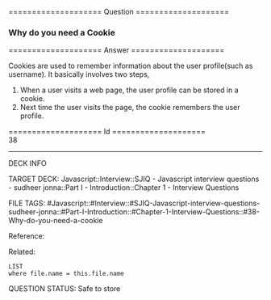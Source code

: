 ==================== Question ====================  

### Why do you need a Cookie  

==================== Answer ====================  

Cookies are used to remember information about the user profile(such as
username). It basically involves two steps,

1. When a user visits a web page, the user profile can be stored in a cookie.
2. Next time the user visits the page, the cookie remembers the user profile.

==================== Id ====================  
38
<!--ID: 1707879889534-->

---

DECK INFO

TARGET DECK: Javascript::Interview::SJIQ - Javascript interview questions - sudheer jonna::Part I - Introduction::Chapter 1 - Interview Questions

FILE TAGS: #Javascript::#Interview::#SJIQ-Javascript-interview-questions-sudheer-jonna::#Part-I-Introduction::#Chapter-1-Interview-Questions::#38-Why-do-you-need-a-cookie

Reference:

Related:

```dataview
LIST
where file.name = this.file.name
```
QUESTION STATUS: Safe to store
